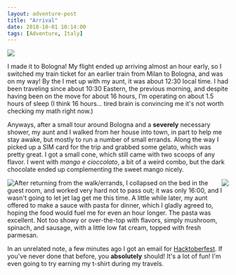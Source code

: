```yaml
---
layout: adventure-post
title: "Arrival"
date: 2018-10-01 10:14:00
tags: [Adventure, Italy]
---
```


<img style="max-width: 100%;
    float: center;
    height: auto"
    src="/assets/bologna-room.jpg">

I made it to Bologna! My flight ended up arriving almost an hour early, so I switched my train
ticket for an earlier train from Milan to Bologna, and was on my way! By the I met up with my aunt,
it was about 12:30 local time. I had been traveling since about 10:30 Eastern, the previous
morning, and despite having been on the move for about 16 hours, I'm operating on about 1.5 hours
of sleep (I think 16 hours... tired brain is convincing me it's not worth checking my math right
now.)

Anyways, after a small tour around Bologna and a **severely** necessary shower, my aunt and I
walked from her house into town, in part to help me stay awake, but mostly to run a number of small
errands. Along the way I picked up a SIM card for the trip and grabbed some gelato, which was
pretty great. I got a small cone, which still came with two scoops of any flavor. I went with
_mango e cioccolato_, a bit of a weird combo, but the dark chocolate ended up complementing the
sweet mango nicely.

<img style="max-width: 50%;
    float: left;
    height: auto"
    src="/assets/bologna-gelato-1.jpg">

<img style="max-width: 50%;
    float: right;
    height: auto"
    src="/assets/ac-pasta.jpg">

After returning from the walk/errands, I collapsed on the bed in the guest room, and worked very
hard not to pass out; it was only 16:00, and I wasn't going to let jet lag get me this time. A
little while later, my aunt offered to make a sauce with pasta for dinner, which I gladly agreed
to, hoping the food would fuel me for even an hour longer. The pasta was excellent. Not too
showy or over-the-top with flavors, simply mushroom, spinach, and sausage, with a little low fat
cream, topped with fresh parmesan.

In an unrelated note, a few minutes ago I got an email for [Hacktoberfest]. If you've never done
that before, you **absolutely** should! It's a lot of fun! I'm even going to try earning my t-shirt
during my travels.

[//]: # 'External Links'
[Hacktoberfest]: https://hacktoberfest.digitalocean.com
